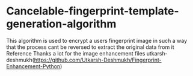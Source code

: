 # Cancelable-fingerprint-template-generation-algorithm
This algorithm is used to encrypt a users fingerprint image in such a way that the process cant be reversed to extract the original data from it
Reference
Thanks a lot for the image enhancement files utkarsh-deshmukh(https://github.com/Utkarsh-Deshmukh/Fingerprint-Enhancement-Python)
